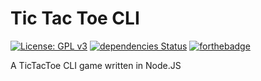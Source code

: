 # Tic Tac Toe CLI
[![License: GPL v3](https://img.shields.io/badge/License-GPLv3-blue.svg)](https://www.gnu.org/licenses/gpl-3.0)
[![dependencies Status](https://david-dm.org/ookldev/tictactoe/status.svg)](https://david-dm.org/ookldev/tictactoe)
[![forthebadge](https://forthebadge.com/images/badges/made-with-javascript.svg)](https://forthebadge.com)

A TicTacToe CLI game written in Node.JS
